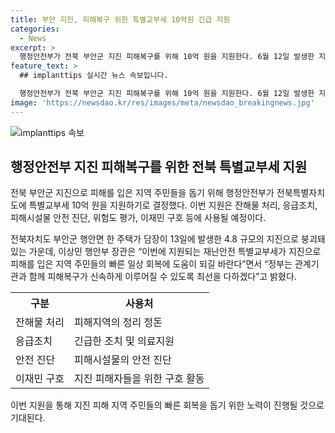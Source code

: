```yaml
---
title: 부안 지진, 피해복구 위한 특별교부세 10억원 긴급 지원
categories:
  - News
excerpt: >
  행정안전부가 전북 부안군 지진 피해복구를 위해 10억 원을 지원한다. 6월 12일 발생한 지진으로 행안면 주택가 담장이 붕괴했고, 이번 지원은 잔해물 처리, 응급조치, 안전 진단, 이재민 구호 등에 사용된다. 행안부 장관은 "빠른 피해복구를 위해 최선을 다하겠다"고 밝혔다. (자료출처=정책브리핑 www.korea.kr)
feature_text: >
  ## implanttips 실시간 뉴스 속보입니다.

  행정안전부가 전북 부안군 지진 피해복구를 위해 10억 원을 지원한다. 6월 12일 발생한 지진으로 행안면 주택가 담장이 붕괴했고, 이번 지원은 잔해물 처리, 응급조치, 안전 진단, 이재민 구호 등에 사용된다. 행안부 장관은 "빠른 피해복구를 위해 최선을 다하겠다"고 밝혔다. (자료출처=정책브리핑 www.korea.kr)
image: 'https://newsdao.kr/res/images/meta/newsdao_breakingnews.jpg'
---
```


<p><img src="https://newsdao.kr/res/images/meta/newsdao_breakingnews.jpg" alt="implanttips 속보" /></p>

<h2 data-ke-size="size26">행정안전부 지진 피해복구를 위한 전북 특별교부세 지원</h2>

<p>전북 부안군 지진으로 피해를 입은 지역 주민들을 돕기 위해 행정안전부가 전북특별자치도에 특별교부세 10억 원을 지원하기로 결정했다. 이번 지원은 잔해물 처리, 응급조치, 피해시설물 안전 진단, 위험도 평가, 이재민 구호 등에 사용될 예정이다.</p>

<p data-ke-size="size16">전북자치도 부안군 행안면 한 주택가 담장이 13일에 발생한 4.8 규모의 지진으로 붕괴돼 있는 가운데, 이상민 행안부 장관은 “이번에 지원되는 재난안전 특별교부세가 지진으로 피해를 입은 지역 주민들의 빠른 일상 회복에 도움이 되길 바란다”면서 “정부는 관계기관과 함께 피해복구가 신속하게 이루어질 수 있도록 최선을 다하겠다”고 밝혔다.</p>

<table>
  <tr>
    <th>구분</th>
    <th>사용처</th>
  </tr>
  <tr>
    <td>잔해물 처리</td>
    <td>피해지역의 정리 정돈</td>
  </tr>
  <tr>
    <td>응급조치</td>
    <td>긴급한 조치 및 의료지원</td>
  </tr>
  <tr>
    <td>안전 진단</td>
    <td>피해시설물의 안전 진단</td>
  </tr>
  <tr>
    <td>이재민 구호</td>
    <td>지진 피해자들을 위한 구호 활동</td>
  </tr>
</table>

<p data-ke-size="size16">이번 지원을 통해 지진 피해 지역 주민들의 빠른 회복을 돕기 위한 노력이 진행될 것으로 기대된다.</p>

